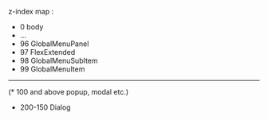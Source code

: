 z-index map :



* 0 body
* ...
* 96 GlobalMenuPanel
* 97 FlexExtended
* 98 GlobalMenuSubItem
* 99 GlobalMenuItem
___
(* 100 and above popup, modal etc.)

* 200-150 Dialog
